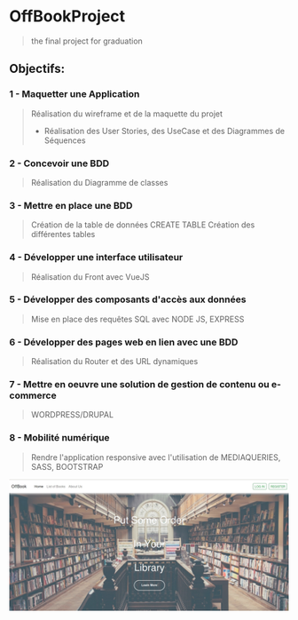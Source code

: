 # OffBookProject

> the final project for graduation

## Objectifs:

### 1 - Maquetter une Application
  > Réalisation du wireframe et de la maquette du projet
  > - Réalisation des User Stories, des UseCase et des Diagrammes de Séquences

### 2 - Concevoir une BDD
  > Réalisation du Diagramme de classes

### 3 - Mettre en place une BDD
  > Création de la table de données CREATE TABLE
  > Création des différentes tables

### 4 - Développer une interface utilisateur
  > Réalisation du Front avec VueJS

### 5 - Développer des composants d'accès aux données
  > Mise en place des requêtes SQL avec NODE JS, EXPRESS

### 6 - Développer des pages web en lien avec une BDD
  > Réalisation du Router et des URL dynamiques

### 7 - Mettre en oeuvre une solution de gestion de contenu ou e-commerce
  > WORDPRESS/DRUPAL

### 8 - Mobilité numérique
  > Rendre l'application responsive avec l'utilisation de MEDIAQUERIES, SASS, BOOTSTRAP

  ![screenshots](https://github.com/oliviapycz/OffBookProject/raw/develop/offbook-home.jpg)
